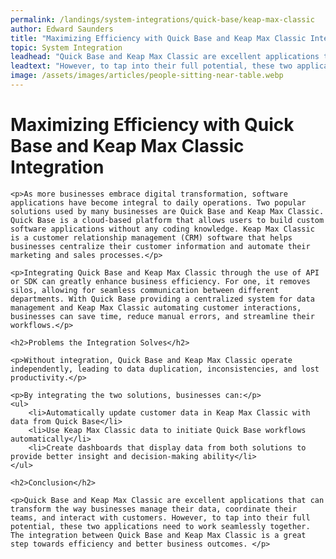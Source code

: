 ```yaml
---
permalink: /landings/system-integrations/quick-base/keap-max-classic
author: Edward Saunders
title: "Maximizing Efficiency with Quick Base and Keap Max Classic Integration"
topic: System Integration
leadhead: "Quick Base and Keap Max Classic are excellent applications that can transform the way businesses manage their data, coordinate their teams, and interact with customers"
leadtext: "However, to tap into their full potential, these two applications need to work seamlessly together. The integration between Quick Base and Keap Max Classic is a great step towards efficiency and better business outcomes."
image: /assets/images/articles/people-sitting-near-table.webp
---
```

<div class="arttext">	<h1>Maximizing Efficiency with Quick Base and Keap Max Classic Integration</h1>

	<p>As more businesses embrace digital transformation, software applications have become integral to daily operations. Two popular solutions used by many businesses are Quick Base and Keap Max Classic. Quick Base is a cloud-based platform that allows users to build custom software applications without any coding knowledge. Keap Max Classic is a customer relationship management (CRM) software that helps businesses centralize their customer information and automate their marketing and sales processes.</p>

	<p>Integrating Quick Base and Keap Max Classic through the use of API or SDK can greatly enhance business efficiency. For one, it removes silos, allowing for seamless communication between different departments. With Quick Base providing a centralized system for data management and Keap Max Classic automating customer interactions, businesses can save time, reduce manual errors, and streamline their workflows.</p>

	<h2>Problems the Integration Solves</h2>

	<p>Without integration, Quick Base and Keap Max Classic operate independently, leading to data duplication, inconsistencies, and lost productivity.</p>

	<p>By integrating the two solutions, businesses can:</p>
	<ul>
		<li>Automatically update customer data in Keap Max Classic with data from Quick Base</li>
		<li>Use Keap Max Classic data to initiate Quick Base workflows automatically</li>
		<li>Create dashboards that display data from both solutions to provide better insight and decision-making ability</li>
	</ul>

	<h2>Conclusion</h2>

	<p>Quick Base and Keap Max Classic are excellent applications that can transform the way businesses manage their data, coordinate their teams, and interact with customers. However, to tap into their full potential, these two applications need to work seamlessly together. The integration between Quick Base and Keap Max Classic is a great step towards efficiency and better business outcomes. </p>
</div>